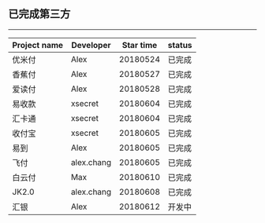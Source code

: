 ## 已完成第三方

----------

|Project name|Developer|Star time|status| 
|---|---|---|---|
|优米付|Alex|20180524|已完成|
|香蕉付|Alex|20180527|已完成|
|爱读付|Alex|20180528|已完成|
|易收款|xsecret|20180604|已完成|
|汇卡通|xsecret|20180604|已完成|
|收付宝|xsecret|20180605|已完成|
|易到|Alex|20180605|已完成|
|飞付|alex.chang|20180605|已完成|
|白云付|Max|20180610|已完成|
|JK2.0|alex.chang|20180608|已完成| 
|汇银|Alex|20180612|开发中|  
